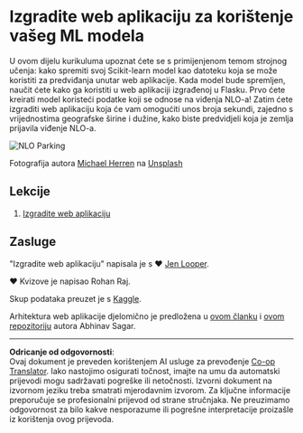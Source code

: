 <!--
CO_OP_TRANSLATOR_METADATA:
{
  "original_hash": "9836ff53cfef716ddfd70e06c5f43436",
  "translation_date": "2025-09-05T12:56:35+00:00",
  "source_file": "3-Web-App/README.md",
  "language_code": "hr"
}
-->
# Izgradite web aplikaciju za korištenje vašeg ML modela

U ovom dijelu kurikuluma upoznat ćete se s primijenjenom temom strojnog učenja: kako spremiti svoj Scikit-learn model kao datoteku koja se može koristiti za predviđanja unutar web aplikacije. Kada model bude spremljen, naučit ćete kako ga koristiti u web aplikaciji izgrađenoj u Flasku. Prvo ćete kreirati model koristeći podatke koji se odnose na viđenja NLO-a! Zatim ćete izgraditi web aplikaciju koja će vam omogućiti unos broja sekundi, zajedno s vrijednostima geografske širine i dužine, kako biste predvidjeli koja je zemlja prijavila viđenje NLO-a.

![NLO Parking](../../../3-Web-App/images/ufo.jpg)

Fotografija autora <a href="https://unsplash.com/@mdherren?utm_source=unsplash&utm_medium=referral&utm_content=creditCopyText">Michael Herren</a> na <a href="https://unsplash.com/s/photos/ufo?utm_source=unsplash&utm_medium=referral&utm_content=creditCopyText">Unsplash</a>

## Lekcije

1. [Izgradite web aplikaciju](1-Web-App/README.md)

## Zasluge

"Izgradite web aplikaciju" napisala je s ♥️ [Jen Looper](https://twitter.com/jenlooper).

♥️ Kvizove je napisao Rohan Raj.

Skup podataka preuzet je s [Kaggle](https://www.kaggle.com/NUFORC/ufo-sightings).

Arhitektura web aplikacije djelomično je predložena u [ovom članku](https://towardsdatascience.com/how-to-easily-deploy-machine-learning-models-using-flask-b95af8fe34d4) i [ovom repozitoriju](https://github.com/abhinavsagar/machine-learning-deployment) autora Abhinav Sagar.

---

**Odricanje od odgovornosti**:  
Ovaj dokument je preveden korištenjem AI usluge za prevođenje [Co-op Translator](https://github.com/Azure/co-op-translator). Iako nastojimo osigurati točnost, imajte na umu da automatski prijevodi mogu sadržavati pogreške ili netočnosti. Izvorni dokument na izvornom jeziku treba smatrati mjerodavnim izvorom. Za ključne informacije preporučuje se profesionalni prijevod od strane stručnjaka. Ne preuzimamo odgovornost za bilo kakve nesporazume ili pogrešne interpretacije proizašle iz korištenja ovog prijevoda.